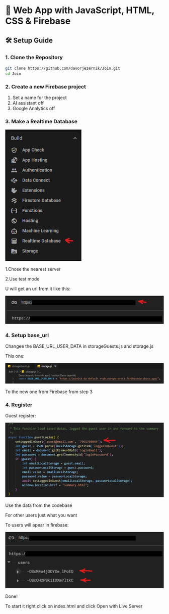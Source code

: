 # 🚀 Web App with JavaScript, HTML, CSS & Firebase

## 🛠️ Setup Guide

### 1. Clone the Repository
```bash
git clone https://github.com/davorjezernik/Join.git
cd Join
```

### 2. Create a new Firebase project
1. Set a name for the project
2. AI assistant off
3. Google Analytics off

### 3. Make a Realtime Database


![Database Screenshot](img/screenshot_git/realtime_datevase.png)



1.Chose the nearest server

2.Use test mode

U will get an url from it like this:



![Base URL Firebase Screenshot](img/screenshot_git/base_url_firebase.png)



### 4. Setup base_url
Changee the BASE_URL_USER_DATA in storageGuests.js and storage.js

This one:


![Base URL Screenshot](img/screenshot_git/base_url.png)


To the new one from Firebase from step 3


### 4. Register
Guest register:


![Guest login Screenshot](img/screenshot_git/guest_register.png)


Use the data from the codebase 

For other users just what you want

To users will apear in firebase:


![User List Screenshot](img/screenshot_git/users.png)



Done!

To start it right click on index.html and click Open with Live Server

